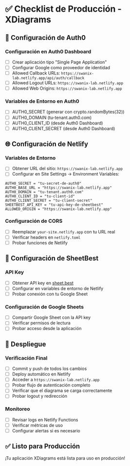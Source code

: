 # ✅ Checklist de Producción - XDiagrams

## 🔐 Configuración de Auth0

### Configuración en Auth0 Dashboard
- [ ] Crear aplicación tipo "Single Page Application"
- [ ] Configurar Google como proveedor de identidad
- [ ] Allowed Callback URLs: `https://swanix-lab.netlify.app/api/auth/callback`
- [ ] Allowed Logout URLs: `https://swanix-lab.netlify.app`
- [ ] Allowed Web Origins: `https://swanix-lab.netlify.app`

### Variables de Entorno en Auth0
- [ ] AUTH0_SECRET (generar con crypto.randomBytes(32))
- [ ] AUTH0_DOMAIN (tu-tenant.auth0.com)
- [ ] AUTH0_CLIENT_ID (desde Auth0 Dashboard)
- [ ] AUTH0_CLIENT_SECRET (desde Auth0 Dashboard)

## 🌐 Configuración de Netlify

### Variables de Entorno
- [ ] Obtener URL del sitio: `https://swanix-lab.netlify.app`
- [ ] Configurar en Site Settings → Environment Variables:

```
AUTH0_SECRET = "tu-secret-de-auth0"
AUTH0_BASE_URL = "https://swanix-lab.netlify.app"
AUTH0_DOMAIN = "tu-tenant.auth0.com"
AUTH0_CLIENT_ID = "tu-client-id"
AUTH0_CLIENT_SECRET = "tu-client-secret"
SHEETBEST_API_KEY = "tu-api-key-de-sheetbest"
ALLOWED_ORIGIN = "https://swanix-lab.netlify.app"
```

### Configuración de CORS
- [ ] Reemplazar `your-site.netlify.app` con tu URL real
- [ ] Verificar headers en `netlify.toml`
- [ ] Probar funciones de Netlify

## 🔧 Configuración de SheetBest

### API Key
- [ ] Obtener API key en [sheet.best](https://sheet.best)
- [ ] Configurar en variables de entorno de Netlify
- [ ] Probar conexión con tu Google Sheet

### Configuración de Google Sheets
- [ ] Compartir Google Sheet con la API key
- [ ] Verificar permisos de lectura
- [ ] Probar acceso desde la aplicación

## 🚀 Despliegue

### Verificación Final
- [ ] Commit y push de todos los cambios
- [ ] Deploy automático en Netlify
- [ ] Acceder a `https://swanix-lab.netlify.app`
- [ ] Probar flujo de autenticación completo
- [ ] Verificar que el diagrama se carga correctamente
- [ ] Probar logout y redirección

### Monitoreo
- [ ] Revisar logs en Netlify Functions
- [ ] Verificar métricas de uso
- [ ] Configurar alertas si es necesario

## ✅ Listo para Producción

¡Tu aplicación XDiagrams está lista para uso en producción!
